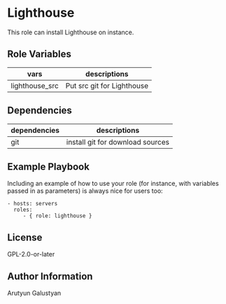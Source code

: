 Lighthouse
=========

This role can install Lighthouse on instance.

Role Variables
--------------

|vars|descriptions|
|---------|-------------------|
| lighthouse_src | Put src git for Lighthouse |

Dependencies
------------

|dependencies|descriptions|
|---------|-------------------|
| git | install git for download sources |

Example Playbook
----------------

Including an example of how to use your role (for instance, with variables passed in as parameters) is always nice for users too:

    - hosts: servers
      roles:
         - { role: lighthouse }

License
-------

GPL-2.0-or-later

Author Information
------------------

Arutyun Galustyan
